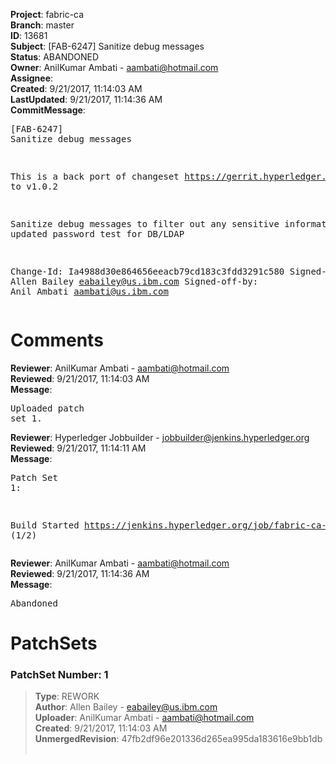 <strong>Project</strong>: fabric-ca<br><strong>Branch</strong>: master<br><strong>ID</strong>: 13681<br><strong>Subject</strong>: [FAB-6247] Sanitize debug messages<br><strong>Status</strong>: ABANDONED<br><strong>Owner</strong>: AnilKumar Ambati - aambati@hotmail.com<br><strong>Assignee</strong>:<br><strong>Created</strong>: 9/21/2017, 11:14:03 AM<br><strong>LastUpdated</strong>: 9/21/2017, 11:14:36 AM<br><strong>CommitMessage</strong>:<br><pre>[FAB-6247] Sanitize debug messages

This is a back port of changeset https://gerrit.hyperledger.org/r/c/13659/
to v1.0.2

Sanitize debug messages to filter out any sensitive information
and updated password test for DB/LDAP

Change-Id: Ia4988d30e864656eeacb79cd183c3fdd3291c580
Signed-off-by: Allen Bailey <eabailey@us.ibm.com>
Signed-off-by: Anil Ambati <aambati@us.ibm.com>
</pre><h1>Comments</h1><strong>Reviewer</strong>: AnilKumar Ambati - aambati@hotmail.com<br><strong>Reviewed</strong>: 9/21/2017, 11:14:03 AM<br><strong>Message</strong>: <pre>Uploaded patch set 1.</pre><strong>Reviewer</strong>: Hyperledger Jobbuilder - jobbuilder@jenkins.hyperledger.org<br><strong>Reviewed</strong>: 9/21/2017, 11:14:11 AM<br><strong>Message</strong>: <pre>Patch Set 1:

Build Started https://jenkins.hyperledger.org/job/fabric-ca-verify-s390x/1857/ (1/2)</pre><strong>Reviewer</strong>: AnilKumar Ambati - aambati@hotmail.com<br><strong>Reviewed</strong>: 9/21/2017, 11:14:36 AM<br><strong>Message</strong>: <pre>Abandoned</pre><h1>PatchSets</h1><h3>PatchSet Number: 1</h3><blockquote><strong>Type</strong>: REWORK<br><strong>Author</strong>: Allen Bailey - eabailey@us.ibm.com<br><strong>Uploader</strong>: AnilKumar Ambati - aambati@hotmail.com<br><strong>Created</strong>: 9/21/2017, 11:14:03 AM<br><strong>UnmergedRevision</strong>: 47fb2df96e201336d265ea995da183616e9bb1db<br><br></blockquote>